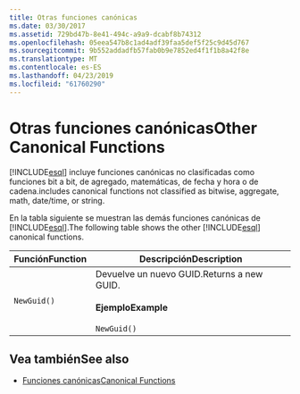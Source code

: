 ```yaml
---
title: Otras funciones canónicas
ms.date: 03/30/2017
ms.assetid: 729bd47b-8e41-494c-a9a9-dcabf8b74312
ms.openlocfilehash: 05eea547b8c1ad4adf39faa5def5f25c9d45d767
ms.sourcegitcommit: 9b552addadfb57fab0b9e7852ed4f1f1b8a42f8e
ms.translationtype: MT
ms.contentlocale: es-ES
ms.lasthandoff: 04/23/2019
ms.locfileid: "61760290"
---
```

# <a name="other-canonical-functions"></a><span data-ttu-id="2bb50-102">Otras funciones canónicas</span><span class="sxs-lookup"><span data-stu-id="2bb50-102">Other Canonical Functions</span></span>
[!INCLUDE[esql](../../../../../../includes/esql-md.md)] <span data-ttu-id="2bb50-103">incluye funciones canónicas no clasificadas como funciones bit a bit, de agregado, matemáticas, de fecha y hora o de cadena.</span><span class="sxs-lookup"><span data-stu-id="2bb50-103">includes canonical functions not classified as bitwise, aggregate, math, date/time, or string.</span></span>  
  
 <span data-ttu-id="2bb50-104">En la tabla siguiente se muestran las demás funciones canónicas de [!INCLUDE[esql](../../../../../../includes/esql-md.md)].</span><span class="sxs-lookup"><span data-stu-id="2bb50-104">The following table shows the other [!INCLUDE[esql](../../../../../../includes/esql-md.md)] canonical functions.</span></span>  
  
|<span data-ttu-id="2bb50-105">Función</span><span class="sxs-lookup"><span data-stu-id="2bb50-105">Function</span></span>|<span data-ttu-id="2bb50-106">Descripción</span><span class="sxs-lookup"><span data-stu-id="2bb50-106">Description</span></span>|  
|--------------|-----------------|  
|`NewGuid()`|<span data-ttu-id="2bb50-107">Devuelve un nuevo GUID.</span><span class="sxs-lookup"><span data-stu-id="2bb50-107">Returns a new GUID.</span></span><br /><br /> <span data-ttu-id="2bb50-108">**Ejemplo**</span><span class="sxs-lookup"><span data-stu-id="2bb50-108">**Example**</span></span><br /><br /> `NewGuid()`|  
  
## <a name="see-also"></a><span data-ttu-id="2bb50-109">Vea también</span><span class="sxs-lookup"><span data-stu-id="2bb50-109">See also</span></span>

- [<span data-ttu-id="2bb50-110">Funciones canónicas</span><span class="sxs-lookup"><span data-stu-id="2bb50-110">Canonical Functions</span></span>](../../../../../../docs/framework/data/adonet/ef/language-reference/canonical-functions.md)
